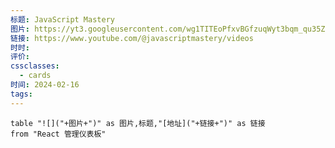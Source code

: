 ```yaml
---
标题: JavaScript Mastery
图片: https://yt3.googleusercontent.com/wg1TITEoPfxvBGfzuqWyt3bqm_qu35ZhMswUv3feetU3xNX_6wsAXZF40OlPIgY4TmqbqCmAZ1U=s176-c-k-c0x00ffffff-no-rj
链接: https://www.youtube.com/@javascriptmastery/videos
时时: 
评价: 
cssclasses:
  - cards
时间: 2024-02-16
tags:
---
```



```dataview
table "![]("+图片+")" as 图片,标题,"[地址]("+链接+")" as 链接
from "React 管理仪表板"
```

